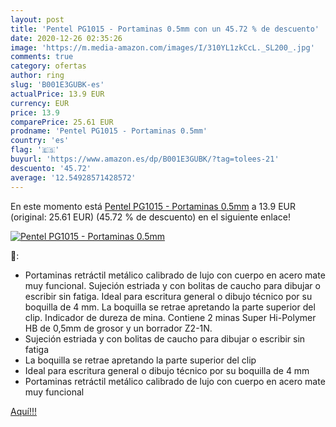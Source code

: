 ```yaml
---
layout: post
title: 'Pentel PG1015 - Portaminas 0.5mm con un 45.72 % de descuento'
date: 2020-12-26 02:35:26
image: 'https://m.media-amazon.com/images/I/310YL1zkCcL._SL200_.jpg'
comments: true
category: ofertas
author: ring
slug: 'B001E3GUBK-es'
actualPrice: 13.9 EUR
currency: EUR
price: 13.9
comparePrice: 25.61 EUR
prodname: 'Pentel PG1015 - Portaminas 0.5mm'
country: 'es'
flag: '🇪🇸'
buyurl: 'https://www.amazon.es/dp/B001E3GUBK/?tag=tolees-21'
descuento: '45.72'
average: '12.54928571428572'
---
```


En este momento está [Pentel PG1015 - Portaminas 0.5mm](https://www.amazon.es/dp/B001E3GUBK/?tag=tolees-21) a 13.9 EUR (original: 25.61 EUR) (45.72 %  de descuento) en el siguiente enlace!

[![Pentel PG1015 - Portaminas 0.5mm](https://m.media-amazon.com/images/I/310YL1zkCcL._SL200_.jpg)](https://www.amazon.es/dp/B001E3GUBK/?tag=tolees-21)

🔎:

- Portaminas retráctil metálico calibrado de lujo con cuerpo en acero mate muy funcional. Sujeción estriada y con bolitas de caucho para dibujar o escribir sin fatiga. Ideal para escritura general o dibujo técnico por su boquilla de 4 mm. La boquilla se retrae apretando la parte superior del clip. Indicador de dureza de mina. Contiene 2 minas Super Hi-Polymer HB de 0,5mm de grosor y un borrador Z2-1N.
- Sujeción estriada y con bolitas de caucho para dibujar o escribir sin fatiga
- La boquilla se retrae apretando la parte superior del clip
- Ideal para escritura general o dibujo técnico por su boquilla de 4 mm
- Portaminas retráctil metálico calibrado de lujo con cuerpo en acero mate muy funcional

[Aquí!!!](https://www.amazon.es/dp/B001E3GUBK/?tag=tolees-21)
